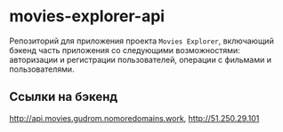 # movies-explorer-api

Репозиторий для приложения проекта `Movies Explorer`, включающий бэкенд часть приложения со следующими возможностями: авторизации и регистрации пользователей, операции с фильмами и пользователями.
  
## Ссылки на бэкенд
http://api.movies.gudrom.nomoredomains.work,
http://51.250.29.101
